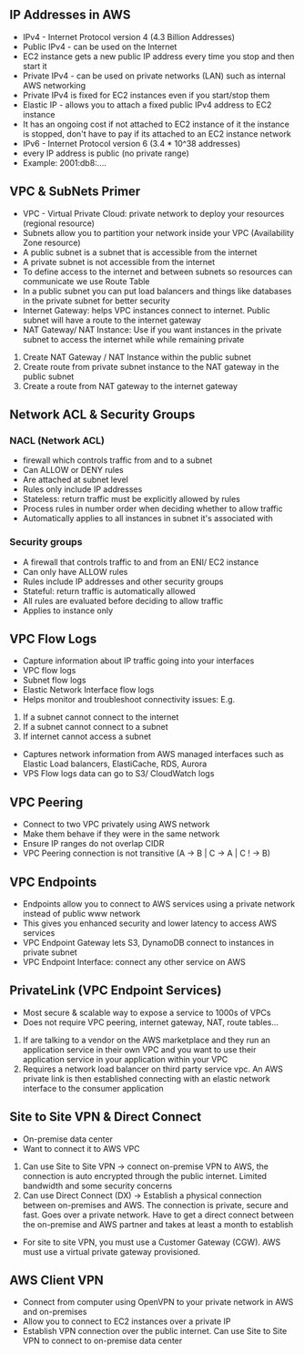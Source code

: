 ## IP Addresses in AWS
* IPv4 - Internet Protocol version 4 (4.3 Billion Addresses)
* Public IPv4 - can be used on the Internet 
* EC2 instance gets a new public IP address every time you stop and then start it 
* Private IPv4 - can be used on private networks (LAN) such as internal AWS networking
* Private IPv4 is fixed for EC2 instances even if you start/stop them
* Elastic IP - allows you to attach a fixed public IPv4 address to EC2 instance
* It has an ongoing cost if not attached to EC2 instance of it the instance is stopped, don't have to pay if its attached to an EC2 instance network
* IPv6 - Internet Protocol version 6 (3.4 * 10^38 addresses)
* every IP address is public (no private range)
* Example: 2001:db8:....

## VPC & SubNets Primer
* VPC - Virtual Private Cloud: private network to deploy your resources (regional resource)
* Subnets allow you to partition your network inside your VPC (Availability Zone resource)
* A public subnet is a subnet that is accessible from the internet
* A private subnet is not accessible from the internet
* To define access to the internet and between subnets so resources can communicate we use Route Table
* In a public subnet you can put load balancers and things like databases in the private subnet for better security
* Internet Gateway: helps VPC instances connect to internet. Public subnet will have a route to the internet gateway
* NAT Gateway/ NAT Instance: Use if you want instances in the private subnet to access the internet while while remaining private
1. Create NAT Gateway / NAT Instance within the public subnet
2. Create route from private subnet instance to the NAT gateway in the public subnet 
3. Create a route from NAT gateway to the internet gateway

## Network ACL & Security Groups
### NACL (Network ACL)
* firewall which controls traffic from and to a subnet
* Can ALLOW or DENY rules
* Are attached at subnet level
* Rules only include IP addresses
* Stateless: return traffic must be explicitly allowed by rules
* Process rules in number order when deciding whether to allow traffic
* Automatically applies to all instances in subnet it's associated with

### Security groups
* A firewall that controls traffic to and from an ENI/ EC2 instance
* Can only have ALLOW rules
* Rules include IP addresses and other security groups
* Stateful: return traffic is automatically allowed
* All rules are evaluated before deciding to allow traffic 
* Applies to instance only

## VPC Flow Logs 
* Capture information about IP traffic going into your interfaces
* VPC flow logs
* Subnet flow logs
* Elastic Network Interface flow logs
* Helps monitor and troubleshoot connectivity issues: E.g. 
1. If a subnet cannot connect to the internet
2. If a subnet cannot connect to a subnet
3. If internet cannot access a subnet
* Captures network information from AWS managed interfaces such as Elastic Load balancers, ElastiCache, RDS, Aurora
* VPS Flow logs data can go to S3/ CloudWatch logs

## VPC Peering
* Connect to two VPC privately using AWS network
* Make them behave if they were in the same network
* Ensure IP ranges do not overlap CIDR
* VPC Peering connection is not transitive (A -> B | C -> A | C ! -> B)

## VPC Endpoints
* Endpoints allow you to connect to AWS services using a private network instead of public www network
* This gives you enhanced security and lower latency to access AWS services
* VPC Endpoint Gateway lets S3, DynamoDB connect to instances in private subnet
* VPC Endpoint Interface: connect any other service on AWS

## PrivateLink (VPC Endpoint Services)
* Most secure & scalable way to expose a service to 1000s of VPCs
* Does not require VPC peering, internet gateway, NAT, route tables...
1. If are talking to a vendor on the AWS marketplace and they run an application service in their own VPC and you want to use their application service in your application within your VPC
2. Requires a network load balancer on third party service vpc. An AWS private link is then established connecting with an elastic network interface to the consumer application

## Site to Site VPN & Direct Connect 
* On-premise data center 
* Want to connect it to AWS VPC
1. Can use Site to Site VPN -> connect on-premise VPN to AWS, the connection is auto encrypted through the public internet. Limited bandwidth and some security concerns
2. Can use Direct Connect (DX) -> Establish a physical connection between on-premises and AWS. The connection is private, secure and fast. Goes over a private network. Have to get a direct connect between the on-premise and AWS partner and takes at least a month to establish
* For site to site VPN, you must use a Customer Gateway (CGW). AWS must use a virtual private gateway provisioned.

## AWS Client VPN
* Connect from computer using OpenVPN to your private network in AWS and on-premises
* Allow you to connect to EC2 instances over a private IP
* Establish VPN connection over the public internet. Can use Site to Site VPN to connect to on-premise data center